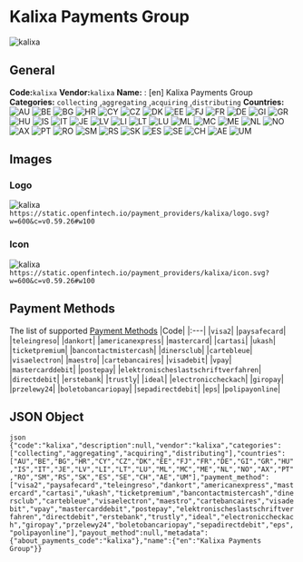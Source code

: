 # Kalixa Payments Group 
![kalixa](https://static.openfintech.io/payment_providers/kalixa/logo.svg?w=600&c=v0.59.26#w100) 
## General 
**Code:**`kalixa` 
**Vendor:**`kalixa` 
**Name:** 
:	[en] Kalixa Payments Group 
**Categories:** 
`collecting` ,`aggregating` ,`acquiring` ,`distributing` 
**Countries:** 
![AU](https://cdnjs.cloudflare.com/ajax/libs/flag-icon-css/3.3.0/flags/4x3/AU.svg#w24) 
![BE](https://cdnjs.cloudflare.com/ajax/libs/flag-icon-css/3.3.0/flags/4x3/BE.svg#w24) 
![BG](https://cdnjs.cloudflare.com/ajax/libs/flag-icon-css/3.3.0/flags/4x3/BG.svg#w24) 
![HR](https://cdnjs.cloudflare.com/ajax/libs/flag-icon-css/3.3.0/flags/4x3/HR.svg#w24) 
![CY](https://cdnjs.cloudflare.com/ajax/libs/flag-icon-css/3.3.0/flags/4x3/CY.svg#w24) 
![CZ](https://cdnjs.cloudflare.com/ajax/libs/flag-icon-css/3.3.0/flags/4x3/CZ.svg#w24) 
![DK](https://cdnjs.cloudflare.com/ajax/libs/flag-icon-css/3.3.0/flags/4x3/DK.svg#w24) 
![EE](https://cdnjs.cloudflare.com/ajax/libs/flag-icon-css/3.3.0/flags/4x3/EE.svg#w24) 
![FJ](https://cdnjs.cloudflare.com/ajax/libs/flag-icon-css/3.3.0/flags/4x3/FJ.svg#w24) 
![FR](https://cdnjs.cloudflare.com/ajax/libs/flag-icon-css/3.3.0/flags/4x3/FR.svg#w24) 
![DE](https://cdnjs.cloudflare.com/ajax/libs/flag-icon-css/3.3.0/flags/4x3/DE.svg#w24) 
![GI](https://cdnjs.cloudflare.com/ajax/libs/flag-icon-css/3.3.0/flags/4x3/GI.svg#w24) 
![GR](https://cdnjs.cloudflare.com/ajax/libs/flag-icon-css/3.3.0/flags/4x3/GR.svg#w24) 
![HU](https://cdnjs.cloudflare.com/ajax/libs/flag-icon-css/3.3.0/flags/4x3/HU.svg#w24) 
![IS](https://cdnjs.cloudflare.com/ajax/libs/flag-icon-css/3.3.0/flags/4x3/IS.svg#w24) 
![IT](https://cdnjs.cloudflare.com/ajax/libs/flag-icon-css/3.3.0/flags/4x3/IT.svg#w24) 
![JE](https://cdnjs.cloudflare.com/ajax/libs/flag-icon-css/3.3.0/flags/4x3/JE.svg#w24) 
![LV](https://cdnjs.cloudflare.com/ajax/libs/flag-icon-css/3.3.0/flags/4x3/LV.svg#w24) 
![LI](https://cdnjs.cloudflare.com/ajax/libs/flag-icon-css/3.3.0/flags/4x3/LI.svg#w24) 
![LT](https://cdnjs.cloudflare.com/ajax/libs/flag-icon-css/3.3.0/flags/4x3/LT.svg#w24) 
![LU](https://cdnjs.cloudflare.com/ajax/libs/flag-icon-css/3.3.0/flags/4x3/LU.svg#w24) 
![ML](https://cdnjs.cloudflare.com/ajax/libs/flag-icon-css/3.3.0/flags/4x3/ML.svg#w24) 
![MC](https://cdnjs.cloudflare.com/ajax/libs/flag-icon-css/3.3.0/flags/4x3/MC.svg#w24) 
![ME](https://cdnjs.cloudflare.com/ajax/libs/flag-icon-css/3.3.0/flags/4x3/ME.svg#w24) 
![NL](https://cdnjs.cloudflare.com/ajax/libs/flag-icon-css/3.3.0/flags/4x3/NL.svg#w24) 
![NO](https://cdnjs.cloudflare.com/ajax/libs/flag-icon-css/3.3.0/flags/4x3/NO.svg#w24) 
![AX](https://cdnjs.cloudflare.com/ajax/libs/flag-icon-css/3.3.0/flags/4x3/AX.svg#w24) 
![PT](https://cdnjs.cloudflare.com/ajax/libs/flag-icon-css/3.3.0/flags/4x3/PT.svg#w24) 
![RO](https://cdnjs.cloudflare.com/ajax/libs/flag-icon-css/3.3.0/flags/4x3/RO.svg#w24) 
![SM](https://cdnjs.cloudflare.com/ajax/libs/flag-icon-css/3.3.0/flags/4x3/SM.svg#w24) 
![RS](https://cdnjs.cloudflare.com/ajax/libs/flag-icon-css/3.3.0/flags/4x3/RS.svg#w24) 
![SK](https://cdnjs.cloudflare.com/ajax/libs/flag-icon-css/3.3.0/flags/4x3/SK.svg#w24) 
![ES](https://cdnjs.cloudflare.com/ajax/libs/flag-icon-css/3.3.0/flags/4x3/ES.svg#w24) 
![SE](https://cdnjs.cloudflare.com/ajax/libs/flag-icon-css/3.3.0/flags/4x3/SE.svg#w24) 
![CH](https://cdnjs.cloudflare.com/ajax/libs/flag-icon-css/3.3.0/flags/4x3/CH.svg#w24) 
![AE](https://cdnjs.cloudflare.com/ajax/libs/flag-icon-css/3.3.0/flags/4x3/AE.svg#w24) 
![UM](https://cdnjs.cloudflare.com/ajax/libs/flag-icon-css/3.3.0/flags/4x3/UM.svg#w24) 
 
## Images 
### Logo 
![kalixa](https://static.openfintech.io/payment_providers/kalixa/logo.svg?w=600&c=v0.59.26#w100) 
``` https://static.openfintech.io/payment_providers/kalixa/logo.svg?w=600&c=v0.59.26#w100 ``` 
### Icon 
![kalixa](https://static.openfintech.io/payment_providers/kalixa/icon.svg?w=600&c=v0.59.26#w100) 
``` https://static.openfintech.io/payment_providers/kalixa/icon.svg?w=600&c=v0.59.26#w100 ``` 
## Payment Methods 
The list of supported [Payment Methods](#) 
|Code| 
|:---| 
|`visa2`| 
|`paysafecard`| 
|`teleingreso`| 
|`dankort`| 
|`americanexpress`| 
|`mastercard`| 
|`cartasi`| 
|`ukash`| 
|`ticketpremium`| 
|`bancontactmistercash`| 
|`dinersclub`| 
|`cartebleue`| 
|`visaelectron`| 
|`maestro`| 
|`cartebancaires`| 
|`visadebit`| 
|`vpay`| 
|`mastercarddebit`| 
|`postepay`| 
|`elektronischeslastschriftverfahren`| 
|`directdebit`| 
|`erstebank`| 
|`trustly`| 
|`ideal`| 
|`electroniccheckach`| 
|`giropay`| 
|`przelewy24`| 
|`boletobancariopay`| 
|`sepadirectdebit`| 
|`eps`| 
|`polipayonline`| 
 
## JSON Object 
```json {"code":"kalixa","description":null,"vendor":"kalixa","categories":["collecting","aggregating","acquiring","distributing"],"countries":["AU","BE","BG","HR","CY","CZ","DK","EE","FJ","FR","DE","GI","GR","HU","IS","IT","JE","LV","LI","LT","LU","ML","MC","ME","NL","NO","AX","PT","RO","SM","RS","SK","ES","SE","CH","AE","UM"],"payment_method":["visa2","paysafecard","teleingreso","dankort","americanexpress","mastercard","cartasi","ukash","ticketpremium","bancontactmistercash","dinersclub","cartebleue","visaelectron","maestro","cartebancaires","visadebit","vpay","mastercarddebit","postepay","elektronischeslastschriftverfahren","directdebit","erstebank","trustly","ideal","electroniccheckach","giropay","przelewy24","boletobancariopay","sepadirectdebit","eps","polipayonline"],"payout_method":null,"metadata":{"about_payments_code":"kalixa"},"name":{"en":"Kalixa Payments Group"}} ``` 
